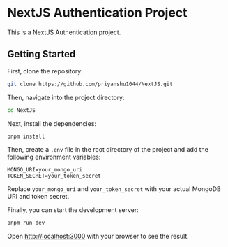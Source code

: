 
# NextJS Authentication Project

This is a NextJS Authentication project.

## Getting Started

First, clone the repository:

```bash
git clone https://github.com/priyanshu1044/NextJS.git
```

Then, navigate into the project directory:

```bash
cd NextJS
```

Next, install the dependencies:

```bash
pnpm install
```

Then, create a `.env` file in the root directory of the project and add the following environment variables:

```properties
MONGO_URI=your_mongo_uri
TOKEN_SECRET=your_token_secret
```

Replace `your_mongo_uri` and `your_token_secret` with your actual MongoDB URI and token secret.

Finally, you can start the development server:

```bash
pnpm run dev
```

Open [http://localhost:3000](http://localhost:3000) with your browser to see the result.